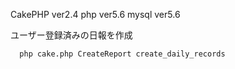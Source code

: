 CakePHP ver2.4
php ver5.6
mysql ver5.6

ユーザー登録済みの日報を作成

```  php cake.php CreateReport create_daily_records```